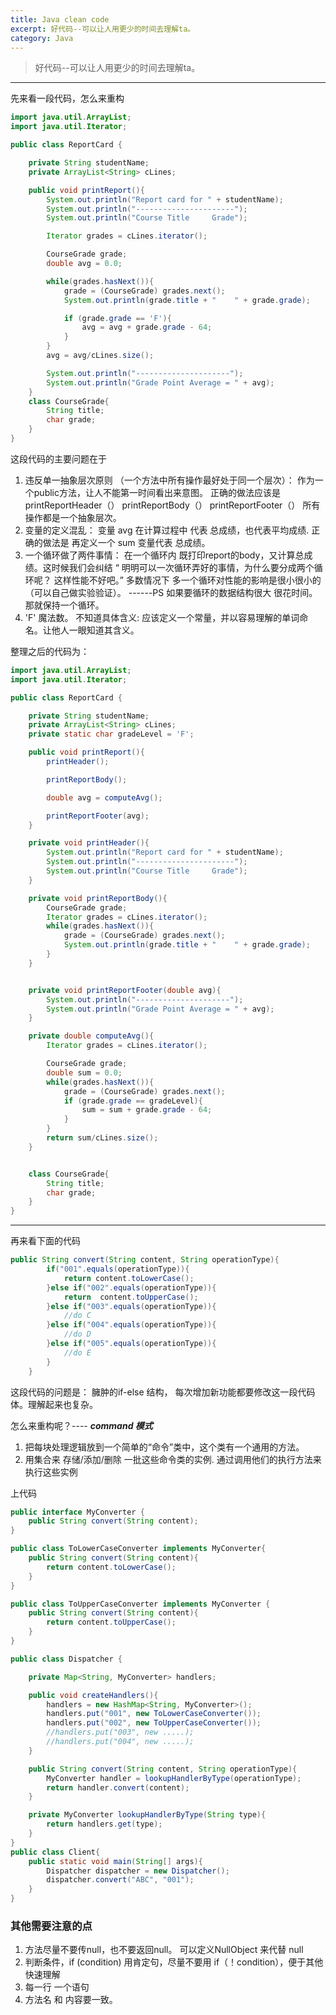 ```yaml
---
title: Java clean code
excerpt: 好代码--可以让人用更少的时间去理解ta。
category: Java
---
```


> 好代码--可以让人用更少的时间去理解ta。

---------------------------------------------
先来看一段代码，怎么来重构
```java
import java.util.ArrayList;
import java.util.Iterator;

public class ReportCard {

    private String studentName;
    private ArrayList<String> cLines;

    public void printReport(){
        System.out.println("Report card for " + studentName);
        System.out.println("----------------------");
        System.out.println("Course Title     Grade");

        Iterator grades = cLines.iterator();

        CourseGrade grade;
        double avg = 0.0;

        while(grades.hasNext()){
            grade = (CourseGrade) grades.next();
            System.out.println(grade.title + "    " + grade.grade);

            if (grade.grade == 'F'){
                avg = avg + grade.grade - 64;
            }
        }
        avg = avg/cLines.size();

        System.out.println("---------------------");
        System.out.println("Grade Point Average = " + avg);
    }
    class CourseGrade{
        String title;
        char grade;
    }
}
```

这段代码的主要问题在于
1. 违反单一抽象层次原则 （一个方法中所有操作最好处于同一个层次）：
 作为一个public方法，让人不能第一时间看出来意图。 正确的做法应该是
    printReportHeader（）
    printReportBody（）
    printReportFooter（）
所有操作都是一个抽象层次。
2. 变量的定义混乱：
变量 avg 在计算过程中 代表 总成绩，也代表平均成绩.
正确的做法是 再定义一个 sum 变量代表 总成绩。
3. 一个循环做了两件事情：
在一个循环内 既打印report的body，又计算总成绩。这时候我们会纠结
“ 明明可以一次循环弄好的事情，为什么要分成两个循环呢？ 这样性能不好吧。”
多数情况下 多一个循环对性能的影响是很小很小的（可以自己做实验验证）。 ------PS 如果要循环的数据结构很大 很花时间。那就保持一个循环。
4.  'F' 魔法数。 不知道具体含义:
  应该定义一个常量，并以容易理解的单词命名。让他人一眼知道其含义。
  
整理之后的代码为：

```java
import java.util.ArrayList;
import java.util.Iterator;

public class ReportCard {

    private String studentName;
    private ArrayList<String> cLines;
    private static char gradeLevel = 'F';

    public void printReport(){
        printHeader();

        printReportBody();

        double avg = computeAvg();

        printReportFooter(avg);
    }

    private void printHeader(){
        System.out.println("Report card for " + studentName);
        System.out.println("----------------------");
        System.out.println("Course Title     Grade");
    }

    private void printReportBody(){
        CourseGrade grade;
        Iterator grades = cLines.iterator();
        while(grades.hasNext()){
            grade = (CourseGrade) grades.next();
            System.out.println(grade.title + "    " + grade.grade);
        }
    }


    private void printReportFooter(double avg){
        System.out.println("---------------------");
        System.out.println("Grade Point Average = " + avg);
    }

    private double computeAvg(){
        Iterator grades = cLines.iterator();

        CourseGrade grade;
        double sum = 0.0;
        while(grades.hasNext()){
            grade = (CourseGrade) grades.next();
            if (grade.grade == gradeLevel){
                sum = sum + grade.grade - 64;
            }
        }
        return sum/cLines.size();
    }


    class CourseGrade{
        String title;
        char grade;
    }
}
``` 

-------------------------------------------

再来看下面的代码

```java
public String convert(String content, String operationType){
        if("001".equals(operationType)){
            return content.toLowerCase();
        }else if("002".equals(operationType)){
            return  content.toUpperCase();
        }else if("003".equals(operationType)){
            //do C
        }else if("004".equals(operationType)){
            //do D
        }else if("005".equals(operationType)){
            //do E
        }
    }
```
这段代码的问题是：
臃肿的if-else 结构， 每次增加新功能都要修改这一段代码体。理解起来也复杂。

怎么来重构呢？---- ***command 模式***
1. 把每块处理逻辑放到一个简单的“命令”类中，这个类有一个通用的方法。
2. 用集合来 存储/添加/删除 一批这些命令类的实例. 通过调用他们的执行方法来执行这些实例

上代码

```java
public interface MyConverter {
    public String convert(String content);
}

public class ToLowerCaseConverter implements MyConverter{
    public String convert(String content){
        return content.toLowerCase();
    }
}

public class ToUpperCaseConverter implements MyConverter {
    public String convert(String content){
        return content.toUpperCase();
    }
}

public class Dispatcher {

    private Map<String, MyConverter> handlers;

    public void createHandlers(){
        handlers = new HashMap<String, MyConverter>();
        handlers.put("001", new ToLowerCaseConverter());
        handlers.put("002", new ToUpperCaseConverter());
        //handlers.put("003", new .....);
        //handlers.put("004", new .....);
    }

    public String convert(String content, String operationType){
        MyConverter handler = lookupHandlerByType(operationType);
        return handler.convert(content);
    }

    private MyConverter lookupHandlerByType(String type){
        return handlers.get(type);
    }
}
public class Client{
    public static void main(String[] args){
        Dispatcher dispatcher = new Dispatcher();
        dispatcher.convert("ABC", "001");
    }
}
```

### 其他需要注意的点
1. 方法尽量不要传null，也不要返回null。 可以定义NullObject 来代替 null
2. 判断条件，if (condition) 用肯定句，尽量不要用 if（！condition），便于其他快速理解
3. 每一行 一个语句
4. 方法名 和 内容要一致。